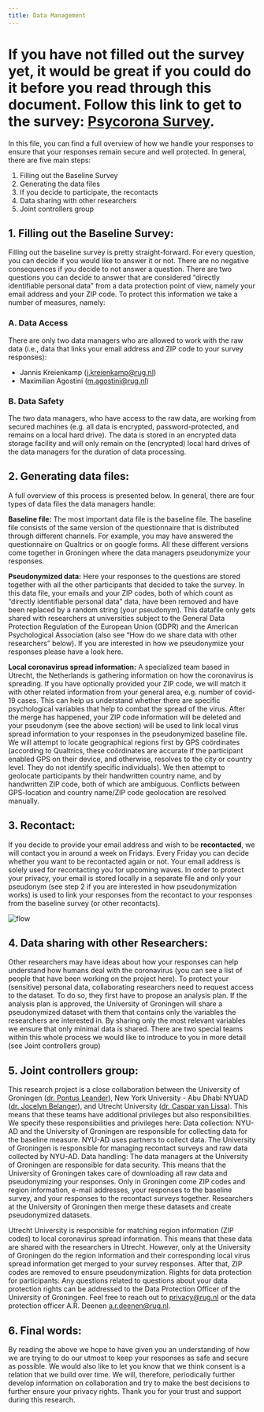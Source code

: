```yaml
---
title: Data Management
---
```



# __If you have not filled out the survey yet, it would be great if you could do it before you read through this document. Follow this link to get to the survey: [Psycorona Survey](https://nyu.qualtrics.com/jfe/form/SV_6svo6J4NF7wE6tD).__

In this file, you can find a full overview of how we handle your responses to ensure that your responses remain secure and well protected. In general, there are five main steps:

1. Filling out the Baseline Survey
2. Generating the data files
3. If you decide to participate, the recontacts
4. Data sharing with other researchers
5. Joint controllers group

## __1. Filling out the Baseline Survey:__
Filling out the baseline survey is pretty straight-forward. For every question, you can decide if you would like to answer it or not. There are no negative consequences if you decide to not answer a question. 
There are two questions you can decide to answer that are considered “directly identifiable personal data” from a data protection point of view, namely your email address and your ZIP code. To protect this information we take a number of measures, namely:

### A. Data Access
There are only two data managers who are allowed to work with the raw data (i.e., data that links your email address and ZIP code to your survey responses): 

* Jannis Kreienkamp (j.kreienkamp@rug.nl)
* Maximilian Agostini (m.agostini@rug.nl)

### B. Data Safety
The two data managers, who have access to the raw data, are working from secured machines (e.g. all data is encrypted, password-protected, and remains on a local hard drive). The data is stored in an encrypted data storage facility and will only remain on the (encrypted) local hard drives of the data managers for the duration of data processing.

## __2. Generating data files:__
A full overview of this process is presented below. In general, there are four types of data files the data managers handle:

__Baseline file:__ The most important data file is the baseline file. The baseline file consists of the same version of the questionnaire that is distributed through different channels. For example, you may have answered the questionnaire on Qualtrics or on google forms. All these different versions come together in Groningen where the data managers pseudonymize your responses.

__Pseudonymized data:__ Here your responses to the questions are stored together with all the other participants that decided to take the survey. In this data file, your emails and your ZIP codes, both of which count as “directly identifiable personal data” data, have been removed and have been replaced by a random string (your pseudonym). This datafile only gets shared with researchers at universities subject to the General Data Protection Regulation of the European Union (GDPR) and the American Psychological Association (also see “How do we share data with other researchers” below). If you are interested in how we pseudonymize your responses please have a look here.

__Local coronavirus spread information:__ A specialized team based in Utrecht, the Netherlands is gathering information on how the coronavirus is spreading. If you have optionally provided your ZIP code, we will match it with other related information from your general area, e.g. number of covid-19 cases. This can help us understand whether there are specific psychological variables that help to combat the spread of the virus. After the merge has happened, your ZIP code information will be deleted and your pseudonym (see the above section) will be used to link local virus spread information to your responses in the pseudonymized baseline file. We will attempt to locate geographical regions first by GPS coördinates (according to Qualtrics, these coördinates are accurate if the participant enabled GPS on their device, and otherwise, resolves to the city or country level. They do not identify specific individuals). We then attempt to geolocate participants by their handwritten country name, and by handwritten ZIP code, both of which are ambiguous. Conflicts between GPS-location and country name/ZIP code geolocation are resolved manually.

## __3. Recontact:__
If you decide to provide your email address and wish to be __recontacted__, we will contact you in around a week on Fridays. Every Friday you can decide whether you want to be recontacted again or not. Your email address is solely used for recontacting you for upcoming waves. In order to protect your privacy, your email is stored locally in a separate file and only your pseudonym (see step 2 if you are interested in how pseudonymization works) is used to link your responses from the recontact to your responses from the baseline survey (or other recontacts). 

![flow](/images/data.png)


## __4. Data sharing with other Researchers:__
Other researchers may have ideas about how your responses can help understand how humans deal with the coronavirus (you can see a list of people that have been working on the project here). To protect your (sensitive) personal data, collaborating researchers need to request access to the dataset. To do so, they first have to propose an analysis plan. If the analysis plan is approved, the University of Groningen will share a pseudonymized dataset with them that contains only the variables the researchers are interested in. By sharing only the most relevant variables we ensure that only minimal data is shared. There are two special teams within this whole process we would like to introduce to you in more detail (see Joint controllers group)

## __5. Joint controllers group:__
This research project is a close collaboration between the University of Groningen ([dr. Pontus Leander](https://www.rug.nl/staff/n.p.leander/research)), New York University - Abu Dhabi NYUAD ([dr. Jocelyn Belanger](https://nyuad.nyu.edu/en/academics/divisions/science/faculty/jocelyn-belanger.html)), and Utrecht University ([dr. Caspar van Lissa](https://www.uu.nl/medewerkers/CJvanLissa)). This means that these teams have additional privileges but also responsibilities. We specify these responsibilities and privileges here:
Data collection: NYU-AD and the University of Groningen are responsible for collecting data for the baseline measure. NYU-AD uses partners to collect data. The University of Groningen is responsible for managing recontact surveys and raw data collected by NYU-AD.
Data handling: The data managers at the University of Groningen are responsible for data security. This means that the University of Groningen takes care of downloading all raw data and pseudonymizing your responses. Only in Groningen come ZIP codes and region information, e-mail addresses, your responses to the baseline survey, and your responses to the recontact surveys together. Researchers at the University of Groningen then merge these datasets and create pseudonymized datasets.

Utrecht University is responsible for matching region information (ZIP codes) to local coronavirus spread information. This means that these data are shared with the researchers in Utrecht. However, only at the University of Groningen do the region information and their corresponding local virus spread information get merged to your survey responses. After that, ZIP codes are removed to ensure pseudonymization.
Rights for data protection for participants: Any questions related to questions about your data protection rights can be addressed to the Data Protection Officer of the University of Groningen. Feel free to reach out to privacy@rug.nl or the data protection officer A.R. Deenen a.r.deenen@rug.nl.

## __6. Final words:__
By reading the above we hope to have given you an understanding of how we are trying to do our utmost to keep your responses as safe and secure as possible. We would also like to let you know that we think consent is a relation that we build over time. We will, therefore, periodically further develop information on collaboration and try to make the best decisions to further ensure your privacy rights. Thank you for your trust and support during this research.
